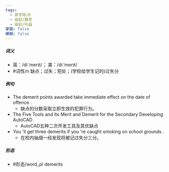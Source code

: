 ```yaml
---
tags:
  - 首字母/D
  - 级别/雅思
  - 级别/托福
掌握: false
模糊: false
---
```

##### 词义
- 英：/diːˈmerɪt/； 美：/diːˈmerɪt/
- #词性/n  缺点；过失；短处；(学校给学生记的)过失分
##### 例句
- The demerit points awarded take immediate effect on the date of offence .
	- 缺点的分数采取立即生效的犯罪行为。
- The Five Tools and Its Merit and Demerit for the Secondary Developing AutoCAD
	- AutoCAD五种二次开发工具及其优缺点
- You 'll get three demerits if you 're caught smoking on school grounds .
	- 在校内抽烟一经发现将被记过失分三分。
##### 形态
- #形态/word_pl demerits
